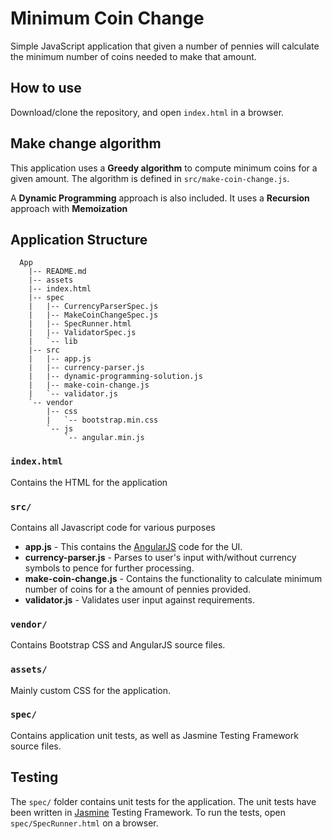 Minimum Coin Change
===================
Simple JavaScript application that given a number of pennies will calculate the minimum number of coins needed to make that amount.

## How to use
Download/clone the repository, and open `index.html` in a browser.

## Make change algorithm
This application uses a **Greedy algorithm** to compute minimum coins for a given amount.
The algorithm is defined in `src/make-coin-change.js`.

A **Dynamic Programming** approach is also included. It uses a **Recursion** approach with **Memoization**

## Application Structure
```
  App
    |-- README.md
    |-- assets
    |-- index.html
    |-- spec
    |   |-- CurrencyParserSpec.js
    |   |-- MakeCoinChangeSpec.js
    |   |-- SpecRunner.html
    |   |-- ValidatorSpec.js
    |   `-- lib
    |-- src
    |   |-- app.js
    |   |-- currency-parser.js
    |   |-- dynamic-programming-solution.js
    |   |-- make-coin-change.js
    |   `-- validator.js
    `-- vendor
        |-- css
        |   `-- bootstrap.min.css
        `-- js
            `-- angular.min.js

```
### `index.html`
Contains the HTML for the application

### `src/`
Contains all Javascript code for various purposes

* **app.js** - This contains the [AngularJS](https://angularjs.org) code for the UI.
* **currency-parser.js** - Parses to user's input with/without currency symbols to pence for further processing.
* **make-coin-change.js** - Contains the functionality to calculate minimum number of coins for a the amount of pennies provided.
* **validator.js** - Validates user input against requirements.

### `vendor/`
Contains Bootstrap CSS and AngularJS source files.

### `assets/`
Mainly custom CSS for the application.

### `spec/`
Contains application unit tests, as well as Jasmine Testing Framework source files.

## Testing
The `spec/` folder contains unit tests for the application. The unit tests have been written in [Jasmine](https://jasmine.github.io) Testing Framework.
To run the tests, open `spec/SpecRunner.html` on a browser.

